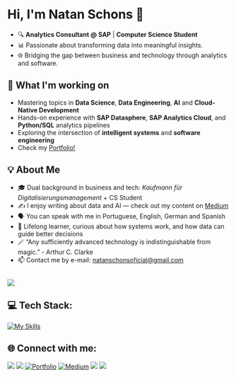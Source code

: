 # Hi, I'm Natan Schons 👋



- 🔍 **Analytics Consultant @ SAP** | **Computer Science Student**  
- 📊 Passionate about transforming data into meaningful insights.  
- 🌐 Bridging the gap between business and technology through analytics and software.

##

## 🚀 What I'm working on

- Mastering topics in **Data Science**, **Data Engineering**, **AI** and **Cloud-Native Development**
- Hands-on experience with **SAP Datasphere**, **SAP Analytics Cloud**, and **Python/SQL** analytics pipelines
- Exploring the intersection of **intelligent systems** and **software engineering**
- Check my [Portfolio!](https://www.datascienceportfol.io/natanschons)

##

## 💡 About Me

- 🎓 Dual background in business and tech: *Kaufmann für Digitalisierungsmanagement* + CS Student
- ✍️ I enjoy writing about data and AI — check out my content on [Medium](https://medium.com/@natanschons)
- 🗣️ You can speak with me in Portuguese, English, German and Spanish
- 🧠 Lifelong learner, curious about how systems work, and how data can guide better decisions
- 🪄 “Any sufficiently advanced technology is indistinguishable from magic.” - Arthur C. Clarke
- 📫 Contact me by e-mail: natanschonsoficial@gmail.com


##

<div>
  <img src="https://github-readme-stats.vercel.app/api?username=schonsnatan&theme=dracula&hide_border=false"/>
</div>

##

## 💻 Tech Stack:

[![My Skills](https://skillicons.dev/icons?i=py,sklearn,tensorflow,java,fastapi,git,kubernetes,docker,html,css)](https://skillicons.dev)




##

## 🌐 Connect with me:
 
<div> 
  <a href = "mailto:natanschonsoficial@gmail.com"><img src="https://img.shields.io/badge/Gmail-D14836?style=for-the-badge&logo=gmail&logoColor=white" target="_blank"></a>
  <a href="https://www.linkedin.com/in/natanschons/" target="_blank"><img src="https://img.shields.io/badge/-LinkedIn-%230077B5?style=for-the-badge&logo=linkedin&logoColor=white" target="_blank"></a>
  <a href="https://www.datascienceportfol.io/natanschons" target="_blank"><img src="https://img.shields.io/badge/Portfolio-FF5722?style=for-the-badge&logo=todoist&logoColor=white" alt="Portfolio"></a>
  <a href="https://medium.com/@natanschons" target="_blank"><img src="https://img.shields.io/badge/Medium-12100E?style=for-the-badge&logo=medium&logoColor=white" alt="Medium"></a>
  <a href="https://www.hackerrank.com/schonsnatan?hr_r=1" target="_blank"><img src="https://img.shields.io/badge/-Hackerrank-2EC866?style=for-the-badge&logo=HackerRank&logoColor=white" target="_blank"></a>
  <a href="https://leetcode.com/natanschons/" target="_blank"><img src="https://img.shields.io/badge/LeetCode-000000?style=for-the-badge&logo=LeetCode&logoColor=#d16c06" target="_blank"></a>
</div>
